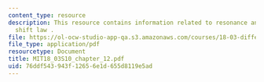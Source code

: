```yaml
---
content_type: resource
description: This resource contains information related to resonance and the exponential
  shift law .
file: https://ol-ocw-studio-app-qa.s3.amazonaws.com/courses/18-03-differential-equations-spring-2010/76ddf543943f12656e1d655d8119e5ad_MIT18_03S10_chapter_12.pdf
file_type: application/pdf
resourcetype: Document
title: MIT18_03S10_chapter_12.pdf
uid: 76ddf543-943f-1265-6e1d-655d8119e5ad
---
```


